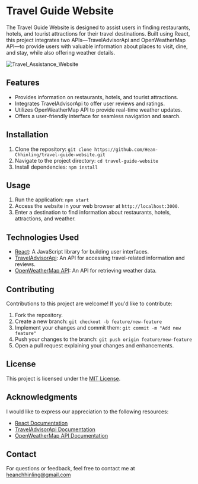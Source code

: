 # Travel Guide Website

The Travel Guide Website is designed to assist users in finding restaurants, hotels, and tourist attractions for their travel destinations. Built using React, this project integrates two APIs—TravelAdvisorApi and OpenWeatherMap API—to provide users with valuable information about places to visit, dine, and stay, while also offering weather details.

![Travel_Assistance_Website](https://github.com/Hean-Chhinling/Travel_assistance_website/assets/92643868/4effd533-f8d2-48c7-b1cb-e429306e81d2)


## Features

- Provides information on restaurants, hotels, and tourist attractions.
- Integrates TravelAdvisorApi to offer user reviews and ratings.
- Utilizes OpenWeatherMap API to provide real-time weather updates.
- Offers a user-friendly interface for seamless navigation and search.

## Installation

1. Clone the repository: `git clone https://github.com/Hean-Chhinling/travel-guide-website.git`
2. Navigate to the project directory: `cd travel-guide-website`
3. Install dependencies: `npm install`

## Usage

1. Run the application: `npm start`
2. Access the website in your web browser at `http://localhost:3000`.
3. Enter a destination to find information about restaurants, hotels, attractions, and weather.

## Technologies Used

- [React](https://reactjs.org/): A JavaScript library for building user interfaces.
- [TravelAdvisorApi](https://www.tripadvisor.com/apidocumentation): An API for accessing travel-related information and reviews.
- [OpenWeatherMap API](https://openweathermap.org/api): An API for retrieving weather data.

## Contributing

Contributions to this project are welcome! If you'd like to contribute:

1. Fork the repository.
2. Create a new branch: `git checkout -b feature/new-feature`
3. Implement your changes and commit them: `git commit -m "Add new feature"`
4. Push your changes to the branch: `git push origin feature/new-feature`
5. Open a pull request explaining your changes and enhancements.

## License

This project is licensed under the [MIT License](LICENSE).

## Acknowledgments

I would like to express our appreciation to the following resources:

- [React Documentation](https://reactjs.org/docs/getting-started.html)
- [TravelAdvisorApi Documentation](https://www.tripadvisor.com/apidocumentation)
- [OpenWeatherMap API Documentation](https://openweathermap.org/api)

## Contact

For questions or feedback, feel free to contact me at heanchhinling@gmail.com

